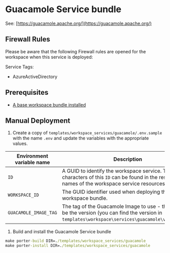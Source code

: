 # Guacamole Service bundle

See: [https://guacamole.apache.org/](https://guacamole.apache.org/)

## Firewall Rules

Please be aware that the following Firewall rules are opened for the workspace when this service is deployed:

Service Tags:

- AzureActiveDirectory

## Prerequisites

- [A base workspace bundle installed](../workspaces/base.md)

## Manual Deployment

1. Create a copy of `templates/workspace_services/guacamole/.env.sample` with the name `.env` and update the variables with the appropriate values.

  | Environment variable name | Description |
  | ------------------------- | ----------- |
  | `ID` | A GUID to identify the workspace service. The last 4 characters of this `ID` can be found in the resource names of the workspace service resources. |
  | `WORKSPACE_ID` | The GUID identifier used when deploying the base workspace bundle. |
  | `GUACAMOLE_IMAGE_TAG` | The tag of the Guacamole Image to use - the tag will be the version (you can find the version in `templates\workspace\services\guacamole\version.txt`) |

1. Build and install the Guacamole Service bundle

  ```cmd
  make porter-build DIR=./templates/workspace_services/guacamole
  make porter-install DIR=./templates/workspace_services/guacamole
  ```
